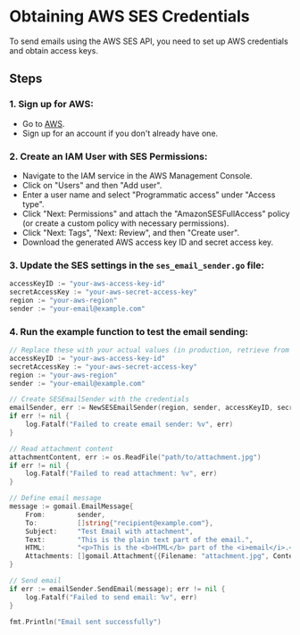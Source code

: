 # Obtaining AWS SES Credentials

To send emails using the AWS SES API, you need to set up AWS credentials and obtain access keys.

## Steps

### 1. Sign up for AWS:
- Go to [AWS](https://aws.amazon.com/).
- Sign up for an account if you don't already have one.

### 2. Create an IAM User with SES Permissions:
- Navigate to the IAM service in the AWS Management Console.
- Click on "Users" and then "Add user".
- Enter a user name and select "Programmatic access" under "Access type".
- Click "Next: Permissions" and attach the "AmazonSESFullAccess" policy (or create a custom policy with necessary permissions).
- Click "Next: Tags", "Next: Review", and then "Create user".
- Download the generated AWS access key ID and secret access key.

### 3. Update the SES settings in the `ses_email_sender.go` file:
```go
accessKeyID := "your-aws-access-key-id"
secretAccessKey := "your-aws-secret-access-key"
region := "your-aws-region"
sender := "your-email@example.com"
```
### 4. Run the example function to test the email sending:
```go
// Replace these with your actual values (in production, retrieve from a secure file or secret manager)
accessKeyID := "your-aws-access-key-id"
secretAccessKey := "your-aws-secret-access-key"
region := "your-aws-region"
sender := "your-email@example.com"

// Create SESEmailSender with the credentials
emailSender, err := NewSESEmailSender(region, sender, accessKeyID, secretAccessKey)
if err != nil {
    log.Fatalf("Failed to create email sender: %v", err)
}

// Read attachment content
attachmentContent, err := os.ReadFile("path/to/attachment.jpg")
if err != nil {
    log.Fatalf("Failed to read attachment: %v", err)
}

// Define email message
message := gomail.EmailMessage{
    From:        sender,
    To:          []string{"recipient@example.com"},
    Subject:     "Test Email with attachment",
    Text:        "This is the plain text part of the email.",
    HTML:        "<p>This is the <b>HTML</b> part of the <i>email</i>.</p>",
    Attachments: []gomail.Attachment{{Filename: "attachment.jpg", Content: attachmentContent}},
}

// Send email
if err := emailSender.SendEmail(message); err != nil {
    log.Fatalf("Failed to send email: %v", err)
}

fmt.Println("Email sent successfully")
```